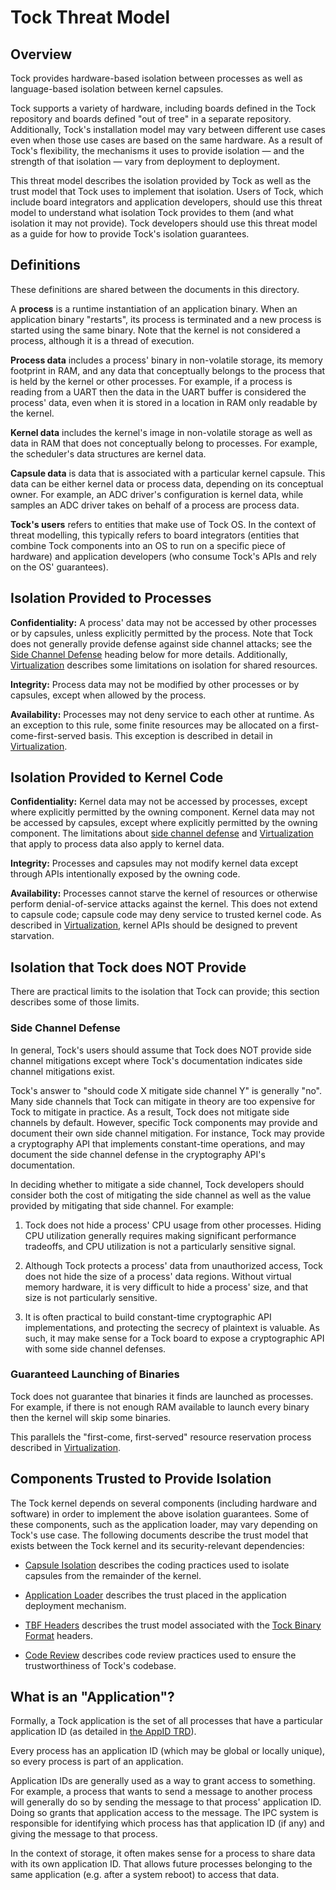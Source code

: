 # Tock Threat Model

## Overview

Tock provides hardware-based isolation between processes as well as
language-based isolation between kernel capsules.

Tock supports a variety of hardware, including boards defined in the Tock
repository and boards defined "out of tree" in a separate repository.
Additionally, Tock's installation model may vary between different use cases
even when those use cases are based on the same hardware. As a result of Tock's
flexibility, the mechanisms it uses to provide isolation — and the strength of
that isolation — vary from deployment to deployment.

This threat model describes the isolation provided by Tock as well as the trust
model that Tock uses to implement that isolation. Users of Tock, which include
board integrators and application developers, should use this threat model to
understand what isolation Tock provides to them (and what isolation it may not
provide). Tock developers should use this threat model as a guide for how to
provide Tock's isolation guarantees.

## Definitions

These definitions are shared between the documents in this directory.

A **process** is a runtime instantiation of an application binary. When an
application binary "restarts", its process is terminated and a new process is
started using the same binary. Note that the kernel is not considered a process,
although it is a thread of execution.

**Process data** includes a process' binary in non-volatile storage, its memory
footprint in RAM, and any data that conceptually belongs to the process that is
held by the kernel or other processes. For example, if a process is reading from
a UART then the data in the UART buffer is considered the process' data, even
when it is stored in a location in RAM only readable by the kernel.

**Kernel data** includes the kernel's image in non-volatile storage as well as
data in RAM that does not conceptually belong to processes. For example, the
scheduler's data structures are kernel data.

**Capsule data** is data that is associated with a particular kernel capsule.
This data can be either kernel data or process data, depending on its conceptual
owner. For example, an ADC driver's configuration is kernel data, while samples
an ADC driver takes on behalf of a process are process data.

**Tock's users** refers to entities that make use of Tock OS. In the context of
threat modelling, this typically refers to board integrators (entities that
combine Tock components into an OS to run on a specific piece of hardware) and
application developers (who consume Tock's APIs and rely on the OS' guarantees).

## Isolation Provided to Processes

**Confidentiality:** A process' data may not be accessed by other processes or
by capsules, unless explicitly permitted by the process. Note that Tock does not
generally provide defense against side channel attacks; see the
[Side Channel Defense](#side-channel-defense) heading below for more details.
Additionally, [Virtualization](virtualization.md) describes some limitations on
isolation for shared resources.

**Integrity:** Process data may not be modified by other processes or by
capsules, except when allowed by the process.

**Availability:** Processes may not deny service to each other at runtime. As an
exception to this rule, some finite resources may be allocated on a
first-come-first-served basis. This exception is described in detail in
[Virtualization](virtualization.md).

## Isolation Provided to Kernel Code

**Confidentiality:** Kernel data may not be accessed by processes, except where
explicitly permitted by the owning component. Kernel data may not be accessed by
capsules, except where explicitly permitted by the owning component. The
limitations about [side channel defense](#side-channel-defense) and
[Virtualization](virtualization.md) that apply to process data also apply to
kernel data.

**Integrity:** Processes and capsules may not modify kernel data except through
APIs intentionally exposed by the owning code.

**Availability:** Processes cannot starve the kernel of resources or otherwise
perform denial-of-service attacks against the kernel. This does not extend to
capsule code; capsule code may deny service to trusted kernel code. As described
in [Virtualization](virtualization.md), kernel APIs should be designed to
prevent starvation.

## Isolation that Tock does NOT Provide

There are practical limits to the isolation that Tock can provide; this section
describes some of those limits.

### Side Channel Defense

In general, Tock's users should assume that Tock does NOT provide side channel
mitigations except where Tock's documentation indicates side channel mitigations
exist.

Tock's answer to "should code X mitigate side channel Y" is generally "no". Many
side channels that Tock can mitigate in theory are too expensive for Tock to
mitigate in practice. As a result, Tock does not mitigate side channels by
default. However, specific Tock components may provide and document their own
side channel mitigation. For instance, Tock may provide a cryptography API that
implements constant-time operations, and may document the side channel defense
in the cryptography API's documentation.

In deciding whether to mitigate a side channel, Tock developers should consider
both the cost of mitigating the side channel as well as the value provided by
mitigating that side channel. For example:

1. Tock does not hide a process' CPU usage from other processes. Hiding CPU
   utilization generally requires making significant performance tradeoffs, and
   CPU utilization is not a particularly sensitive signal.

1. Although Tock protects a process' data from unauthorized access, Tock does
   not hide the size of a process' data regions. Without virtual memory
   hardware, it is very difficult to hide a process' size, and that size is not
   particularly sensitive.

1. It is often practical to build constant-time cryptographic API
   implementations, and protecting the secrecy of plaintext is valuable. As
   such, it may make sense for a Tock board to expose a cryptographic API with
   some side channel defenses.

### Guaranteed Launching of Binaries

Tock does not guarantee that binaries it finds are launched as processes. For
example, if there is not enough RAM available to launch every binary then the
kernel will skip some binaries.

This parallels the "first-come, first-served" resource reservation process
described in [Virtualization](virtualization.md#availability).

## Components Trusted to Provide Isolation

The Tock kernel depends on several components (including hardware and software)
in order to implement the above isolation guarantees. Some of these components,
such as the application loader, may vary depending on Tock's use case. The
following documents describe the trust model that exists between the Tock kernel
and its security-relevant dependencies:

- [Capsule Isolation](capsule_isolation.md) describes the coding practices used
  to isolate capsules from the remainder of the kernel.

- [Application Loader](application_loader.md) describes the trust placed in the
  application deployment mechanism.

- [TBF Headers](tbf_headers.md) describes the trust model associated with the
  [Tock Binary Format](../tock_binary_format.md) headers.

- [Code Review](code_review.md) describes code review practices used to ensure
  the trustworthiness of Tock's codebase.

## What is an "Application"?

Formally, a Tock application is the set of all processes that have a particular
application ID (as detailed in
[the AppID TRD](https://github.com/tock/tock/blob/master/doc/reference/trd-appid.md)).

Every process has an application ID (which may be global or locally unique), so
every process is part of an application.

Application IDs are generally used as a way to grant access to something. For
example, a process that wants to send a message to another process will
generally do so by sending the message to that process' application ID. Doing so
grants that application access to the message. The IPC system is responsible for
identifying which process has that application ID (if any) and giving the
message to that process.

In the context of storage, it often makes sense for a process to share data with
its own application ID. That allows future processes belonging to the same
application (e.g. after a system reboot) to access that data.

